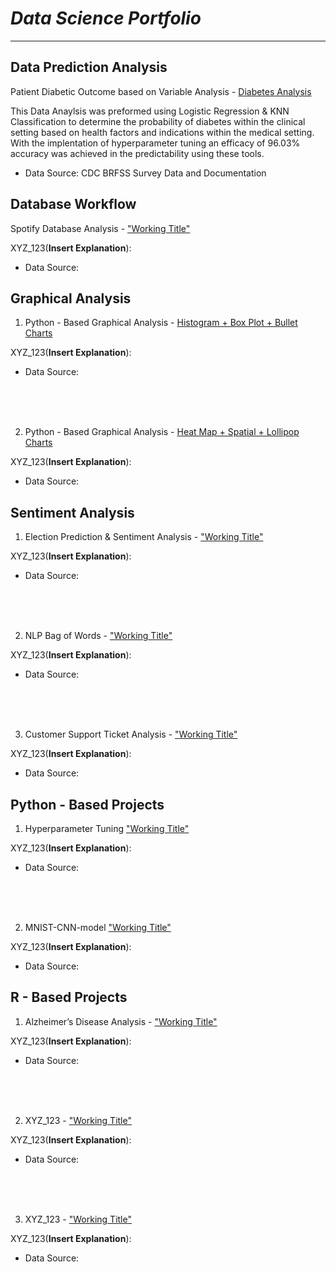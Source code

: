 # _Data Science Portfolio_

___


## **Data Prediction Analysis**

Patient Diabetic Outcome based on Variable Analysis - [Diabetes Analysis](https://github.com/CarlosCano1/Diabetes_Analysis/)

This Data Anaylsis was preformed using Logistic Regression & KNN Classification to determine the probability of diabetes within the clinical setting based on health factors and indications within the medical setting. With the implentation of hyperparameter tuning an efficacy of 96.03% accuracy was achieved in the predictability using these tools.

* Data Source: CDC BRFSS Survey Data and Documentation


##
##





## **Database Workflow**

Spotify Database Analysis - ["Working Title"](https://github.com/CarlosCano1/Database_Workflow)


XYZ_123(**Insert Explanation**):


* Data Source:
##
##  





## **Graphical Analysis**


1. Python - Based Graphical Analysis - [Histogram + Box Plot + Bullet Charts](https://github.com/CarlosCano1/Python-Graphical_Analysis-1)

XYZ_123(**Insert Explanation**):


* Data Source:


<br />
<br />
<br />


2. Python - Based Graphical Analysis - [Heat Map + Spatial + Lollipop Charts](https://github.com/CarlosCano1/Python-Graphical_Analysis-2)

XYZ_123(**Insert Explanation**):


* Data Source:
  
##
## 





## **Sentiment Analysis**

1. Election Prediction & Sentiment Analysis - ["Working Title"](https://github.com/CarlosCano1/Sentiment_Analysis-1)


XYZ_123(**Insert Explanation**):


* Data Source:


<br />
<br />
<br />


2. NLP Bag of Words - ["Working Title"](https://github.com/CarlosCano1/Sentiment_Analysis-2)


XYZ_123(**Insert Explanation**):


* Data Source:

<br />
<br />
<br />


3. Customer Support Ticket Analysis - ["Working Title"](https://github.com/CarlosCano1/Sentiment_Analysis-3)


XYZ_123(**Insert Explanation**):


* Data Source:
##
## 





## **Python - Based Projects**

1. Hyperparameter Tuning ["Working Title"](https://github.com/CarlosCano1)

XYZ_123(**Insert Explanation**):


* Data Source:


<br />
<br />
<br />


2. MNIST-CNN-model ["Working Title"](https://github.com/CarlosCano1)

XYZ_123(**Insert Explanation**):


* Data Source:
##
## 





## R - Based Projects


1. Alzheimer’s Disease Analysis - ["Working Title"](https://github.com/CarlosCano1/)

XYZ_123(**Insert Explanation**):


* Data Source:


<br />
<br />
<br />


2. XYZ_123 - ["Working Title"](https://github.com/CarlosCano1/)

XYZ_123(**Insert Explanation**):


* Data Source:


<br />
<br />
<br />


3. XYZ_123 - ["Working Title"](https://github.com/CarlosCano1/)

XYZ_123(**Insert Explanation**):

* Data Source:
##
## 
